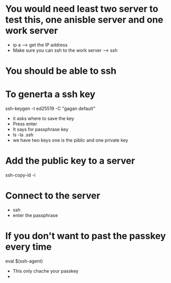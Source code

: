 # You would need least two server to test this, one anisble server and one work server

- ip a --> get the IP address 
- Make sure you can ssh to the work server --> ssh<ip>

# You should be able to ssh 


# To generta a ssh key 
ssh-keygen -t ed25519 -C "gagan default"

- it asks where to save the key
- Press enter 
- It says for passphrase key 
- ls -la .ssh
- we have two keys one is the piblic and one private key

# Add the public key to a server
ssh-copy-id -i  <public key> <ip of sever>

# Connect to the server
- ssh <ip>
- enter the passphrase

# If you don't want to past the passkey every time
eval $(ssh-agent)
- This only chache your passkey
- 

